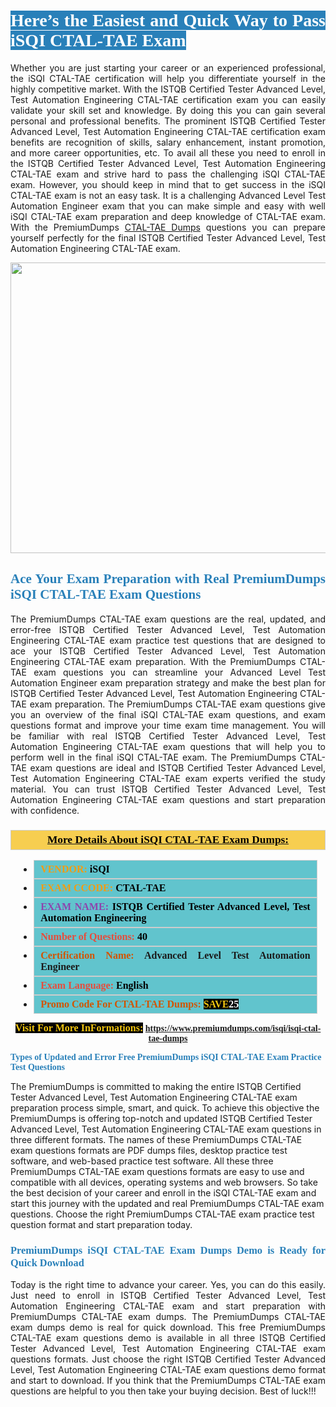 <h1 style="text-align: justify;"><span style="color:#ffffff;"><span style="font-family:Georgia,serif;"><strong><span style="background-color:#2980b9;">Here’s the Easiest and Quick Way to Pass iSQI CTAL-TAE Exam</span></strong></span></span></h1>

<p style="text-align: justify;">Whether you are just starting your career or an experienced professional, the iSQI CTAL-TAE certification will help you differentiate yourself in the highly competitive market. With the ISTQB Certified Tester Advanced Level, Test Automation Engineering CTAL-TAE certification exam you can easily validate your skill set and knowledge. By doing this you can gain several personal and professional benefits. The prominent ISTQB Certified Tester Advanced Level, Test Automation Engineering CTAL-TAE certification exam benefits are recognition of skills, salary enhancement, instant promotion, and more career opportunities, etc. To avail all these you need to enroll in the ISTQB Certified Tester Advanced Level, Test Automation Engineering CTAL-TAE exam and strive hard to pass the challenging iSQI CTAL-TAE exam. However, you should keep in mind that to get success in the iSQI CTAL-TAE exam is not an easy task. It is a challenging Advanced Level Test Automation Engineer exam that you can make simple and easy with well iSQI CTAL-TAE exam preparation and deep knowledge of CTAL-TAE exam. With the PremiumDumps <a href="https://www.premiumdumps.com/isqi/isqi-ctal-tae-dumps">CTAL-TAE Dumps</a> questions you can prepare yourself perfectly for the final ISTQB Certified Tester Advanced Level, Test Automation Engineering CTAL-TAE exam.</p>

<p style="text-align: center;"><a href="https://www.premiumdumps.com/isqi/isqi-ctal-tae-dumps"><img alt="" src="https://i.imgur.com/KJGzbJ2.jpeg" style="width: 700px; height: 465px;" /></a></p>

<h2 style="text-align: justify;"><span style="color:#2980b9;"><span style="font-family:Georgia,serif;"><strong>Ace Your Exam Preparation with Real PremiumDumps iSQI CTAL-TAE Exam Questions</strong></span></span></h2>

<p style="text-align: justify;">The PremiumDumps CTAL-TAE exam questions are the real, updated, and error-free ISTQB Certified Tester Advanced Level, Test Automation Engineering CTAL-TAE exam practice test questions that are designed to ace your ISTQB Certified Tester Advanced Level, Test Automation Engineering CTAL-TAE exam preparation. With the PremiumDumps CTAL-TAE exam questions you can streamline your Advanced Level Test Automation Engineer exam preparation strategy and make the best plan for ISTQB Certified Tester Advanced Level, Test Automation Engineering CTAL-TAE exam preparation. The PremiumDumps CTAL-TAE exam questions give you an overview of the final iSQI CTAL-TAE exam questions, and exam questions format and improve your time exam time management. You will be familiar with real ISTQB Certified Tester Advanced Level, Test Automation Engineering CTAL-TAE exam questions that will help you to perform well in the final iSQI CTAL-TAE exam. The PremiumDumps CTAL-TAE exam questions are ideal and ISTQB Certified Tester Advanced Level, Test Automation Engineering CTAL-TAE exam experts verified the study material. You can trust ISTQB Certified Tester Advanced Level, Test Automation Engineering CTAL-TAE exam questions and start preparation with confidence.</p>

<h3 style="background: #f7ce50; border: 1px solid rgb(204, 204, 204); padding: 5px 10px; text-align: center;"><span style="font-family:Georgia,serif;"><u><u><span style="color:#000000;"><span style="font-size:11pt"><span style="line-height:normal"><b><span style="font-size:13.0pt"><span cambria="">More Details About iSQI CTAL-TAE Exam Dumps:</span></span></b></span></span></span></u></u></span></h3>

<ul>
	<li style="margin:0cm 10pt">
	<div style="background:#61c4cd; border: 1px solid rgb(204, 204, 204); padding: 5px 10px; text-align: justify;"><span style="font-family:Georgia,serif;"><span style="font-size:11pt"><span style="line-height:normal"><b><span style="font-size:12.0pt"><span new="" roman="" times=""><span style="color:#f39c12;">VENDOR:</span> <span style="color:#000000;">iSQI</span></span></span></b></span></span></span></div>
	</li>
	<li style="margin:0cm 10pt">
	<div style="background: #61c4cd; border: 1px solid rgb(204, 204, 204); padding: 5px 10px; text-align: justify;"><span style="font-family:Georgia,serif;"><span style="font-size:11pt"><span style="line-height:normal"><b><span style="font-size:12.0pt"><span new="" roman="" times=""><span style="color:#f39c12;">EXAM CCODE:</span> <span style="color:#000000;">CTAL-TAE</span></span></span></b></span></span></span></div>
	</li>
	<li style="margin:0cm 10pt">
	<div style="background: #61c4cd; border: 1px solid rgb(204, 204, 204); padding: 5px 10px; text-align: justify;"><span style="font-family:Georgia,serif;"><span style="font-size:11pt"><span style="line-height:normal"><b><span style="font-size:12.0pt"><span new="" roman="" times=""><span style="color:#8e44ad;">EXAM NAME:</span> <span style="color:#000000;">ISTQB Certified Tester Advanced Level, Test Automation Engineering</span></span></span></b></span></span></span></div>
	</li>
	<li style="margin:0cm 10pt">
	<div style="background: #61c4cd; border: 1px solid rgb(204, 204, 204); padding: 5px 10px;"><span style="font-family:Georgia,serif;"><span style="font-size:11pt"><span style="line-height:normal"><b><span style="font-size:12.0pt"><span new="" roman="" times=""><span style="color:#e74c3c;">Number of Questions:</span><span style="color:#000000;"><span style="color:#f1c40f;"> </span>40</span></span></span></b></span></span></span></div>
	</li>
	<li style="margin:0cm 10pt">
	<div style="background: #61c4cd; border: 1px solid rgb(204, 204, 204); padding: 5px 10px; text-align: justify;"><span style="font-family:Georgia,serif;"><span style="font-size:11pt"><span style="line-height:normal"><b><span style="font-size:12.0pt"><span new="" roman="" times=""><span style="color:#d35400;">Certification Name:</span> Advanced Level Test Automation Engineer</span></span></b></span></span></span></div>
	</li>
	<li style="margin:0cm 10pt">
	<div style="background: #61c4cd; border: 1px solid rgb(204, 204, 204); padding: 5px 10px; text-align: justify;"><span style="font-family:Georgia,serif;"><span style="font-size:11pt"><span style="line-height:normal"><b><span style="font-size:12.0pt"><span new="" roman="" times=""><span style="color:#e74c3c;">Exam Language:</span> <span style="color:#000000;">English</span></span></span></b></span></span></span></div>
	</li>
	<li style="margin:0cm 10pt">
	<div style="background: #61c4cd; border: 1px solid rgb(204, 204, 204); padding: 5px 10px;"><span style="font-family:Georgia,serif;"><span style="font-size:11pt"><span style="line-height:normal"><b><span style="font-size:12.0pt"><span new="" roman="" times=""><span style="color:#d35400;">Promo Code For CTAL-TAE Dumps:</span><span style="color:#f1c40f;"> <span style="background-color:#000000;">SAVE</span></span><span style="color:#ffffff;"><span style="background-color:#000000;">25</span></span></span></span></b></span></span></span></div>
	</li>
</ul>

<p style="text-align: center;"><span style="font-family:Georgia,serif;"><strong><span style="font-size:16px;"><span style="color:#f1c40f;"><span style="background-color:#000000;">Visit For More InFormations:</span></span></span> <a href="https://www.premiumdumps.com/isqi/isqi-ctal-tae-dumps">https://www.premiumdumps.com/isqi/isqi-ctal-tae-dumps</a></strong></span></p>

<p><span style="color:#2980b9;"><span style="font-family:Georgia,serif;"><strong><strong><strong>Types of Updated and Error Free PremiumDumps iSQI CTAL-TAE Exam Practice Test Questions</strong></strong></strong></span></span></p>

<p>The PremiumDumps is committed to making the entire ISTQB Certified Tester Advanced Level, Test Automation Engineering CTAL-TAE exam preparation process simple, smart, and quick. To achieve this objective the PremiumDumps is offering top-notch and updated ISTQB Certified Tester Advanced Level, Test Automation Engineering CTAL-TAE exam questions in three different formats. The names of these PremiumDumps CTAL-TAE exam questions formats are PDF dumps files, desktop practice test software, and web-based practice test software. All these three PremiumDumps CTAL-TAE exam questions formats are easy to use and compatible with all devices, operating systems and web browsers. So take the best decision of your career and enroll in the iSQI CTAL-TAE exam and start this journey with the updated and real PremiumDumps CTAL-TAE exam questions. Choose the right PremiumDumps CTAL-TAE exam practice test question format and start preparation today.</p>

<h3 style="text-align: justify;"><span style="color:#2980b9;"><span style="font-family:Georgia,serif;"><strong><strong><strong>PremiumDumps iSQI CTAL-TAE Exam Dumps Demo is Ready for Quick Download</strong></strong></strong></span></span></h3>

<p style="text-align: justify;">Today is the right time to advance your career. Yes, you can do this easily. Just need to enroll in ISTQB Certified Tester Advanced Level, Test Automation Engineering CTAL-TAE exam and start preparation with PremiumDumps CTAL-TAE exam dumps. The PremiumDumps CTAL-TAE exam dumps demo is real for quick download. This free PremiumDumps CTAL-TAE exam questions demo is available in all three ISTQB Certified Tester Advanced Level, Test Automation Engineering CTAL-TAE exam questions formats. Just choose the right ISTQB Certified Tester Advanced Level, Test Automation Engineering CTAL-TAE exam questions demo format and start to download. If you think that the PremiumDumps CTAL-TAE exam questions are helpful to you then take your buying decision. Best of luck!!!</p>
